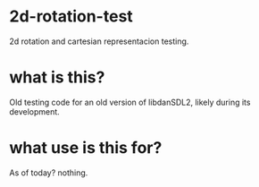 # 2d-rotation-test

2d rotation and cartesian representacion testing.

# what is this?

Old testing code for an old version of libdanSDL2, likely during its development.

# what use is this for?

As of today? nothing.

